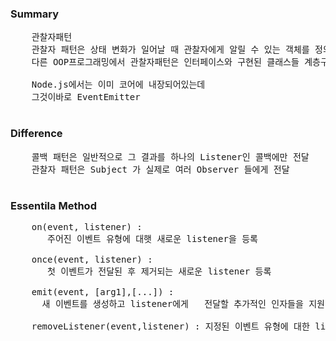### Summary
  <pre>
    관찰자패턴
    관찰자 패턴은 상태 변화가 일어날 때 관찰자에게 알릴 수 있는 객체를 정의 하는것
    다른 OOP프로그래밍에서 관찰자패턴은 인터페이스와 구현된 클래스들 계층구조가필요

    Node.js에서는 이미 코어에 내장되어있는데
    그것이바로 EventEmitter 
  </pre>

  ### Difference
  <pre>
    콜백 패턴은 일반적으로 그 결과를 하나의 Listener인 콜백에만 전달
    관찰자 패턴은 Subject 가 실제로 여러 Observer 들에게 전달
  </pre>

  ### Essentila Method
  <pre>
    on(event, listener) : 
       주어진 이벤트 유형에 대햇 새로운 listener을 등록

    once(event, listener) : 
       첫 이벤트가 전달된 후 제거되는 새로운 listener 등록

    emit(event, [arg1],[...]) : 
      새 이벤트를 생성하고 listener에게   전달할 추가적인 인자들을 지원

    removeListener(event,listener) : 지정된 이벤트 유형에 대한 listener를 제거합니다
  </pre>

